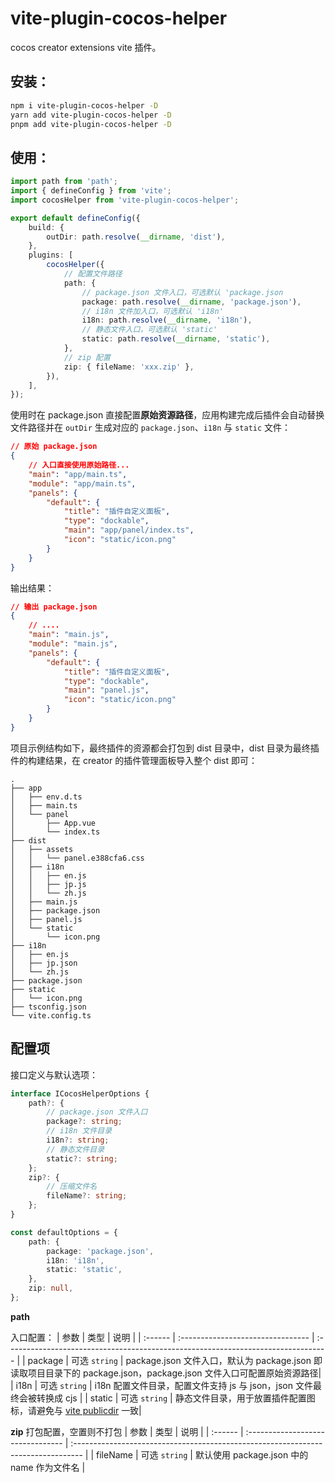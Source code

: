 # vite-plugin-cocos-helper

cocos creator extensions vite 插件。

## 安装：

```bash
npm i vite-plugin-cocos-helper -D
yarn add vite-plugin-cocos-helper -D
pnpm add vite-plugin-cocos-helper -D
```

## 使用：

```ts
import path from 'path';
import { defineConfig } from 'vite';
import cocosHelper from 'vite-plugin-cocos-helper';

export default defineConfig({
    build: {
        outDir: path.resolve(__dirname, 'dist'),
    },
    plugins: [
        cocosHelper({
            // 配置文件路径
            path: {
                // package.json 文件入口，可选默认 'package.json
                package: path.resolve(__dirname, 'package.json'),
                // i18n 文件加入口，可选默认 'i18n'
                i18n: path.resolve(__dirname, 'i18n'),
                // 静态文件入口，可选默认 'static'
                static: path.resolve(__dirname, 'static'),
            },
            // zip 配置
            zip: { fileName: 'xxx.zip' },
        }),
    ],
});
```

使用时在 package.json 直接配置**原始资源路径**，应用构建完成后插件会自动替换文件路径并在 `outDir` 生成对应的 `package.json`、`i18n` 与 `static` 文件：

```json
// 原始 package.json
{
    // 入口直接使用原始路径...
    "main": "app/main.ts",
    "module": "app/main.ts",
    "panels": {
        "default": {
            "title": "插件自定义面板",
            "type": "dockable",
            "main": "app/panel/index.ts",
            "icon": "static/icon.png"
        }
    }
}
```

输出结果：

```json
// 输出 package.json
{
    // ....
    "main": "main.js",
    "module": "main.js",
    "panels": {
        "default": {
            "title": "插件自定义面板",
            "type": "dockable",
            "main": "panel.js",
            "icon": "static/icon.png"
        }
    }
}
```

项目示例结构如下，最终插件的资源都会打包到 dist 目录中，dist 目录为最终插件的构建结果，在 creator 的插件管理面板导入整个 dist 即可：

```
.
├── app
│   ├── env.d.ts
│   ├── main.ts
│   └── panel
│       ├── App.vue
│       └── index.ts
├── dist
│   ├── assets
│   │   └── panel.e388cfa6.css
│   ├── i18n
│   │   ├── en.js
│   │   ├── jp.js
│   │   └── zh.js
│   ├── main.js
│   ├── package.json
│   ├── panel.js
│   └── static
│       └── icon.png
├── i18n
│   ├── en.js
│   ├── jp.json
│   └── zh.js
├── package.json
├── static
│   └── icon.png
├── tsconfig.json
└── vite.config.ts
```

## 配置项

接口定义与默认选项：

```ts
interface ICocosHelperOptions {
    path?: {
        // package.json 文件入口
        package?: string;
        // i18n 文件目录
        i18n?: string;
        // 静态文件目录
        static?: string;
    };
    zip?: {
        // 压缩文件名
        fileName?: string;
    };
}

const defaultOptions = {
    path: {
        package: 'package.json',
        i18n: 'i18n',
        static: 'static',
    },
    zip: null,
};
```

**path**

入口配置：
| 参数 | 类型 | 说明 |
| :------ | :-------------------------------- | :-------------------------------------------------------------------------------- |
| package | 可选 `string` | package.json 文件入口，默认为 package.json 即读取项目目录下的 package.json，package.json 文件入口可配置原始资源路径|
| i18n | 可选 `string` | i18n 配置文件目录，配置文件支持 js 与 json，json 文件最终会被转换成 cjs |
| static | 可选 `string` | 静态文件目录，用于放置插件配置图标，请避免与 [vite publicdir](https://vitejs.dev/config/#publicdir) 一致|

**zip**
打包配置，空置则不打包
| 参数 | 类型 | 说明 |
| :------ | :-------------------------------- | :-------------------------------------------------------------------------------- |
| fileName | 可选 `string` | 默认使用 package.json 中的 name 作为文件名 |
